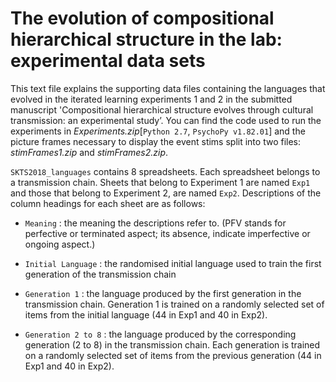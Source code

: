 # The evolution of compositional hierarchical structure in the lab: experimental data sets

This text file explains the supporting data files containing the languages that evolved in the iterated learning experiments 1 and 2 in the submitted manuscript 'Compositional hierarchical structure evolves through cultural transmission: an experimental study’. You can find the code used to run the experiments in _Experiments.zip_[`Python 2.7`, `PsychoPy v1.82.01`] and the picture frames necessary to display the event stims split into two files: _stimFrames1.zip_ and _stimFrames2.zip_.

`SKTS2018_languages` contains 8 spreadsheets. Each spreadsheet belongs to a transmission chain.  Sheets that belong to Experiment 1 are named `Exp1` and  those that belong to Experiment 2, are named `Exp2`. Descriptions of the column headings for each sheet are as follows: 

- `Meaning` : the meaning the descriptions refer to. (PFV stands for perfective or terminated aspect; its absence, indicate imperfective or ongoing aspect.) 

- `Initial Language` : the randomised initial language used to train the first generation of the transmission chain 

- `Generation 1` : the language produced by the first generation in the transmission chain. Generation 1 is trained on a randomly selected set of items from the initial language (44 in Exp1 and 40 in Exp2).
 
- `Generation 2 to 8` : the language produced by the corresponding generation (2 to 8) in the transmission chain. Each generation is trained on a randomly selected set of items from the previous generation (44 in Exp1 and 40 in Exp2).
